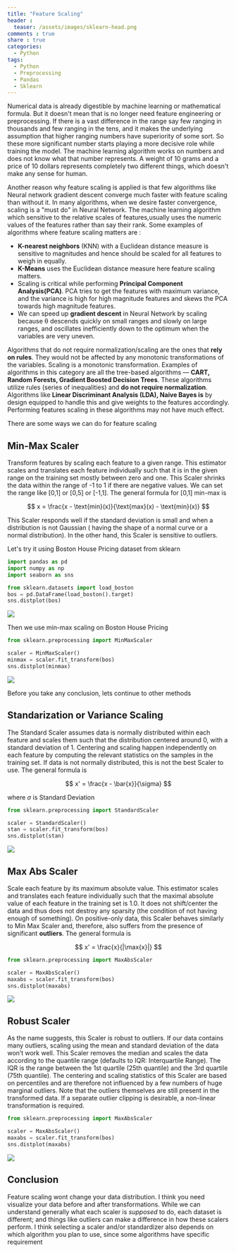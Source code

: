 ```yaml
---
title: "Feature Scaling"
header :
  teaser: /assets/images/sklearn-head.png
comments : true
share : true
categories:
  - Python
tags:
  - Python
  - Preprocessing
  - Pandas
  - Sklearn
---
```

Numerical data is already digestible by machine learning or mathematical formula. But it doesn't mean that is no longer need feature engineering or preprocessing. If there is a vast difference in the range say few ranging in thousands and few ranging in the tens, and it makes the underlying assumption that higher ranging numbers have superiority of some sort. So these more significant number starts playing a more decisive role while training the model. The machine learning algorithm works on numbers and does not know what that number represents. A weight of 10 grams and a price of 10 dollars represents completely two different things, which doesn't make any sense for human.

Another reason why feature scaling is applied is that few algorithms like Neural network gradient descent converge much faster with feature scaling than without it. In many algorithms, when we desire faster convergence, scaling is a "must do" in Neural Network. The machine learning algorithm which sensitive to the relative scales of features,usually uses the numeric values of the features rather than say their rank. Some examples of algorithms where feature scaling matters are :

- **K-nearest neighbors** (KNN) with a Euclidean distance measure is sensitive to magnitudes and hence should be scaled for all features to weigh in equally.
- **K-Means** uses the Euclidean distance measure here feature scaling matters.
- Scaling is critical while performing **Principal Component Analysis(PCA)**. PCA tries to get the features with maximum variance, and the variance is high for high magnitude features and skews the PCA towards high magnitude features.
- We can speed up **gradient descent** in Neural Network by scaling because θ descends quickly on small ranges and slowly on large ranges, and oscillates inefficiently down to the optimum when the variables are very uneven.

Algorithms that do not require normalization/scaling are the ones that **rely on rules**. They would not be affected by any monotonic transformations of the variables. Scaling is a monotonic transformation. Examples of algorithms in this category are all the tree-based algorithms — **CART, Random Forests, Gradient Boosted Decision Trees**. These algorithms utilize rules (series of inequalities) and **do not require normalization**. Algorithms like **Linear Discriminant Analysis (LDA), Naive Bayes is** by design equipped to handle this and give weights to the features accordingly. Performing features scaling in these algorithms may not have much effect.

There are some ways we can do for feature scaling

## Min-Max Scaler

Transform features by scaling each feature to a given range. This estimator scales and translates each feature individually such that it is in the given range on the training set mostly between zero and one. This Scaler shrinks the data within the range of -1 to 1 if there are negative values. We can set the range like [0,1] or [0,5] or [-1,1]. The general formula for [0,1] min-max is

$$
x = \frac{x - \text{min}(x)}{\text{max}(x) - \text{min}(x)}
$$

This Scaler responds well if the standard deviation is small and when a distribution is not Gaussian ( having the shape of a normal curve or a normal distribution). In the other hand, this Scaler is sensitive to outliers.

Let's try it using Boston House Pricing dataset from sklearn

```python
import pandas as pd
import numpy as np
import seaborn as sns

from sklearn.datasets import load_boston
bos = pd.DataFrame(load_boston().target)
sns.distplot(bos)
```

![](https://i.ibb.co/pWsTRyG/download.png)

Then we use min-max scaling on Boston House Pricing

```python
from sklearn.preprocessing import MinMaxScaler

scaler = MinMaxScaler()
minmax = scaler.fit_transform(bos)
sns.distplot(minmax)
```

![](https://i.ibb.co/p3XR9xc/download-1.png)

Before you take any conclusion, lets continue to other methods

## Standarization or Variance Scaling

The Standard Scaler assumes data is normally distributed within each feature and scales them such that the distribution centered around 0, with a standard deviation of 1. Centering and scaling happen independently on each feature by computing the relevant statistics on the samples in the training set. If data is not normally distributed, this is not the best Scaler to use. The general formula is

$$
x' = \frac{x - \bar{x}}{\sigma}
$$

where $\sigma$ is Standard Deviation

```python
from sklearn.preprocessing import StandardScaler

scaler = StandardScaler()
stan = scaler.fit_transform(bos)
sns.distplot(stan)
```

![](https://i.ibb.co/G0PtWQC/download-2.png)

## Max Abs Scaler

Scale each feature by its maximum absolute value. This estimator scales and translates each feature individually such that the maximal absolute value of each feature in the training set is 1.0. It does not shift/center the data and thus does not destroy any sparsity (the condition of not having enough of something). On positive-only data, this Scaler behaves similarly to Min Max Scaler and, therefore, also suffers from the presence of significant **outliers**. The general formula is

$$
x' = \frac{x}{|\max{x}|}
$$

```python
from sklearn.preprocessing import MaxAbsScaler

scaler = MaxAbsScaler()
maxabs = scaler.fit_transform(bos)
sns.distplot(maxabs)
```

![](https://i.ibb.co/xX1kQNC/download-3.png)

## Robust Scaler

As the name suggests, this Scaler is robust to outliers. If our data contains many outliers, scaling using the mean and standard deviation of the data won’t work well. This Scaler removes the median and scales the data according to the quantile range (defaults to IQR: Interquartile Range). The IQR is the range between the 1st quartile (25th quantile) and the 3rd quartile (75th quantile). The centering and scaling statistics of this Scaler are based on percentiles and are therefore not influenced by a few numbers of huge marginal outliers. Note that the outliers themselves are still present in the transformed data. If a separate outlier clipping is desirable, a non-linear transformation is required.

```python
from sklearn.preprocessing import MaxAbsScaler

scaler = MaxAbsScaler()
maxabs = scaler.fit_transform(bos)
sns.distplot(maxabs)
```

![](https://i.ibb.co/F7TgB90/download-4.png)

## Conclusion

Feature scaling wont change your data distribution. I think you need visualize your data before and after transformations. While we can understand generally what each scaler is *supposed* to do, each dataset is different; and things like outliers can make a difference in how these scalers perform. I think selecting a scaler and/or standardizer also depends on which algorithm you plan to use, since some algorithms have specific requirement
